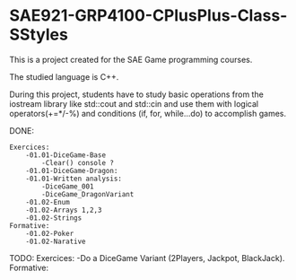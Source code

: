 # SAE921-GRP4100-CPlusPlus-Class-SStyles

This is a project created for the SAE Game programming courses.

The studied language is C++.

During this project, students have to study basic operations from the iostream library like std::cout and std::cin
and use them with logical operators(+=*/-%) and conditions (if, for, while...do) to accomplish games.


DONE:	
	
	Exercices:
		-01.01-DiceGame-Base 
			-Clear() console ?
		-01.01-DiceGame-Dragon:
		-01.01-Written analysis:
			-DiceGame_001
			-DiceGame_DragonVariant
		-01.02-Enum
		-01.02-Arrays 1,2,3
		-01.02-Strings
	Formative:
		-01.02-Poker
		-01.02-Narative
			
TODO:
	Exercices:
		-Do a DiceGame Variant (2Players, Jackpot, BlackJack).
	Formative:
		
